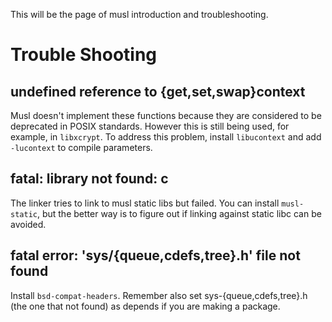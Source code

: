 This will be the page of musl introduction and troubleshooting.

# Trouble Shooting
## undefined reference to {get,set,swap}context
Musl doesn't implement these functions because they are considered to be deprecated in POSIX standards. However this is still being used, for example, in `libxcrypt`.
To address this problem, install `libucontext` and add `-lucontext` to compile parameters.

## fatal: library not found: c
The linker tries to link to musl static libs but failed. You can install `musl-static`, but the better way is to figure out if linking against static libc can be avoided.

## fatal error: 'sys/{queue,cdefs,tree}.h' file not found
Install `bsd-compat-headers`. Remember also set sys-{queue,cdefs,tree}.h (the one that not found) as depends if you are making a package.